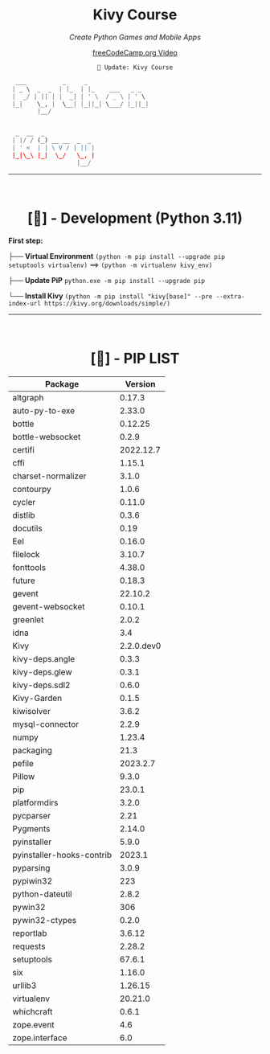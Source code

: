 <div align="center">

# Kivy Course

<em>

Create Python Games and Mobile Apps

</em>

[freeCodeCamp.org Video](https://www.youtube.com/watch?v=l8Imtec4ReQ&t=1860s&ab_channel=freeCodeCamp.org)

`🐍 Update: Kivy Course`

</div>

```py
  ___          _     _                 
 | _ \  _  _  | |_  | |_    ___   _ _  
 |  _/ | || | |  _| | ' \  / _ \ | ' \ 
 |_|    \_, |  \__| |_||_| \___/ |_||_|
        |__/                           


  _  __  _              
 | |/ / (_) __ __  _  _ 
 | ' <  | | \ V / | || |
 |_|\_\ |_|  \_/   \_, |
                   |__/ 
```

<hr>

<br>

<div align="center">

# [🐍] - Development (Python 3.11)

</div>

**First step:**

**├── Virtual Environment** `(python -m pip install --upgrade pip setuptools virtualenv)` ==> `(python -m virtualenv kivy_env)`

**├── Update PiP** `python.exe -m pip install --upgrade pip`

**└── Install Kivy** `(python -m pip install "kivy[base]" --pre --extra-index-url https://kivy.org/downloads/simple/)`

<hr>

<br>

<div align="center">

# [🐍] - PIP LIST

</div>


<div align="center">

**Package** | **Version**
-- | --
altgraph                  |0.17.3
auto-py-to-exe            |2.33.0
bottle                    |0.12.25
bottle-websocket          |0.2.9
certifi                   |2022.12.7
cffi                      |1.15.1
charset-normalizer        |3.1.0
contourpy                 |1.0.6
cycler                    |0.11.0
distlib                   |0.3.6
docutils                  |0.19
Eel                       |0.16.0
filelock                  |3.10.7
fonttools                 |4.38.0
future                    |0.18.3
gevent                    |22.10.2
gevent-websocket          |0.10.1
greenlet                  |2.0.2
idna                      |3.4
Kivy                      |2.2.0.dev0
kivy-deps.angle           |0.3.3
kivy-deps.glew            |0.3.1
kivy-deps.sdl2            |0.6.0
Kivy-Garden               |0.1.5
kiwisolver                |3.6.2
mysql-connector           |2.2.9
numpy                     |1.23.4
packaging                 |21.3
pefile                    |2023.2.7
Pillow                    |9.3.0
pip                       |23.0.1
platformdirs              |3.2.0
pycparser                 |2.21
Pygments                  |2.14.0
pyinstaller               |5.9.0
pyinstaller-hooks-contrib |2023.1
pyparsing                 |3.0.9
pypiwin32                 |223
python-dateutil           |2.8.2
pywin32                   |306
pywin32-ctypes            |0.2.0
reportlab                 |3.6.12
requests                  |2.28.2
setuptools                |67.6.1
six                       |1.16.0
urllib3                   |1.26.15
virtualenv                |20.21.0
whichcraft                |0.6.1
zope.event                |4.6
zope.interface            |6.0

</div>